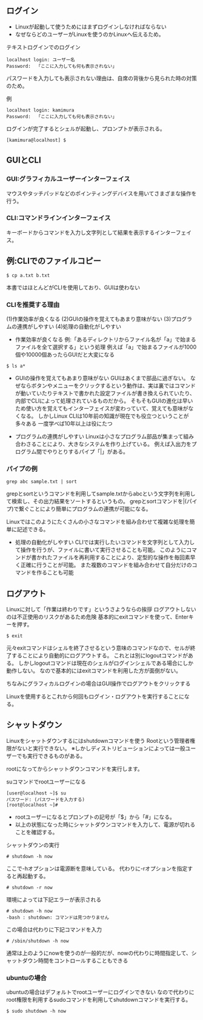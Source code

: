 ## ログイン
- Linuxが起動して使うためにはまずログインしなければならない
- なぜならどのユーザーがLinuxを使うのかLinuxへ伝えるため。

テキストログインでのログイン

```
localhost login: ユーザー名
Password:  「ここに入力しても何も表示されない」
```

パスワードを入力しても表示されない理由は、自席の背後から見られた時の対策のため。

例

```
localhost login: kamimura
Password:  「ここに入力しても何も表示されない」
```

ログインが完了するとシェルが起動し、プロンプトが表示される。

```
[kamimura@localhost] $
```

## GUIとCLI
### GUI:グラフィカルユーザーインターフェイス
マウスやタッチパッドなどのポインティングデバイスを用いてさまざまな操作を行う。

### CLI:コマンドラインインターフェイス
キーボードからコマンドを入力し文字列として結果を表示するインターフェイス。

## 例:CLIでのファイルコピー

```
$ cp a.txt b.txt
```

本書ではほとんどがCLIを使用しており、GUIは使わない

### CLIを推奨する理由
(1)作業効率が良くなる
(2)GUIの操作を覚えてもあまり意味がない
(3)プログラムの連携がしやすい
(4)処理の自動化がしやすい

- 作業効率が良くなる
例:「あるディレクトリからファイル名が「a」で始まるファイルを全て選択する」という処理
例えば「a」で始まるファイルが1000個や10000個あったらGUIだと大変になる

```
$ ls a*
```

- GUIの操作を覚えてもあまり意味がない
GUIはあくまで部品に過ぎない。
なぜならボタンやメニューをクリックするという動作は、実は裏ではコマンドが動いていたりテキストで書かれた設定ファイルが書き換えられていたり、内部でCLIによって処理されているものだから。
そもそもGUIの進化は早いため使い方を覚えてもインターフェイスが変わっていて、覚えても意味がなくなる。
しかしLinux CLIは10年前の知識が現在でも役立つということが多々ある
一度学べば10年以上は役にたつ

- プログラムの連携がしやすい
Linuxは小さなプログラム部品が集まって組み合わさることにより、大きなシステムを作り上げている。
例えば入出力をプログラム間でやりとりするパイプ「|」がある。
### パイプの例

```
grep abc sample.txt | sort
```

grepとsortというコマンドを利用してsample.txtからabcという文字列を利用して検索し、その出力結果をソートするというもの。
grepとsortコマンドを|(パイプ)で繋ぐことにより簡単にプログラムの連携が可能になる。

Linuxではこのようにたくさんの小さなコマンドを組み合わせて複雑な処理を簡単に記述できる。

- 処理の自動化がしやすい
CLIでは実行したいコマンドを文字列として入力して操作を行うが、ファイルに書いて実行させることも可能。
このようにコマンドが書かれたファイルを再利用することにより、定型的な操作を毎回素早く正確に行うことが可能。
また複数のコマンドを組み合わせて自分だけのコマンドを作ることも可能

## ログアウト
Linuxに対して「作業は終わりです」というさようならの挨拶
ログアウトしないのは不正使用のリスクがあるため危険
基本的にexitコマンドを使って、Enterキーを押す。

```
$ exit
```

元々exitコマンドはシェルを終了させるという意味のコマンドなので、セルが終了することにより自動的にログアウトする。
これとは別にlogoutコマンドがある。
しかしlogoutコマンドは現在のシェルがログインシェルである場合にしか動作しない。
なので基本的にはexitコマンドを利用した方が面倒がない。

ちなみにグラフィカルログインの場合はGUI操作でログアウトをクリックする

Linuxを使用するとこれから何回もログイン・ログアウトを実行することになる。

## シャットダウン
Linuxをシャットダウンするにはshutdownコマンドを使う
Rootという管理者権限がないと実行できない。
※しかしディストリビューションによっては一般ユーザーでも実行できるものがある。

rootになってからシャットダウンコマンドを実行します。

suコマンドでrootユーザーになる

```
[user@localhost ~]$ su
パスワード: (パスワードを入力する)
[root@localhost ~]#
```

- rootユーザーになるとプロンプトの記号が「$」から「#」になる。
- 以上の状態になった時にシャットダウンコマンドを入力して、電源が切れることを確認する。


シャットダウンの実行

```
# shutdown -h now
```

ここで-hオプションは電源断を意味している。
代わりに-rオプションを指定すると再起動する。

```
# shutdown -r now
```

環境によっては下記エラーが表示される
```
# shutdown -h now
-bash : shutdown: コマンドは見つかりません
```

この場合は代わりに下記コマンドを入力
```
# /sbin/shutdown -h now
```

通常は上のようにnowを使うのが一般的だが、nowの代わりに時間指定して、シャットダウン時間をコントロールすることもできる


### ubuntuの場合

ubuntuの場合はデフォルトでrootユーザーにログインできない
なので代わりにroot権限を利用するsudoコマンドを利用してshutdownコマンドを実行する。

```
$ sudo shutdown -h now
```

